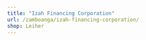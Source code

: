 ```yaml
---
title: "Izah Financing Corporation"
url: /zamboanga/izah-financing-corporation/
shop: Leiher
---
```

